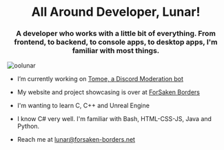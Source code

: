 <h1 align="center">All Around Developer, Lunar!</h1>
<h3 align="center">A developer who works with a little bit of everything. From frontend, to backend, to console apps, to desktop apps, I'm familiar with most things.</h3>
<p align="left"> <img src="https://komarev.com/ghpvc/?username=oolunar" alt="oolunar" /> </p>

- I’m currently working on [Tomoe, a Discord Moderation bot](https://github.com/OoLunar/Tomoe)

- My website and project showcasing is over at [ForSaken Borders](https://forsaken-borders.net)

- I'm wanting to learn C, C++ and Unreal Engine

- I know C# very well. I'm familiar with Bash, HTML-CSS-JS, Java and Python. 

- Reach me at lunar@forsaken-borders.net
